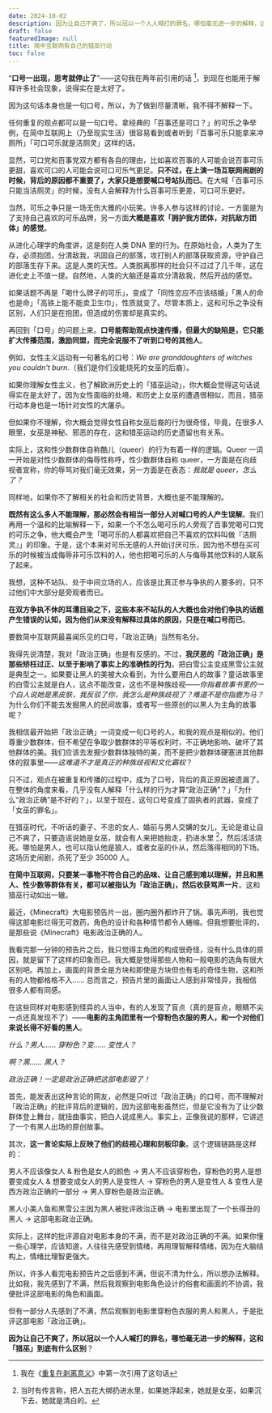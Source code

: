 ```yaml
---
date: 2024-10-02
description: 因为让自己不爽了，所以冠以一个人人喊打的罪名，哪怕毫无进一步的解释，这和「猎巫」到底有什么区别？
draft: false
featuredImage: null
title: 简中互联网有自己的猎巫行动
toc: false
---
```






“**口号一出现，思考就停止了**”——这句我在两年前引用的话 [^1]，到现在也能用于解释许多社会现象，说得实在是太好了。

因为这句话本身也是一句口号，所以，为了做到尽量清晰，我不得不解释一下。

任何重复的观点都可以是一句口号。拿经典的「百事还是可口？」的可乐之争举例，在简中互联网上（乃至现实生活）很容易看到或者听到「百事可乐只能拿来冲厕所」「可口可乐就是洁厕灵」这样的话。

显然，可口党和百事党双方都有各自的理由，比如喜欢百事的人可能会说百事可乐更甜，喜欢可口的人可能会说可口可乐气更足。**只不过，在上演一场互联网闹剧的时候，背后的原因都不重要了，大家只是想要喊口号站队而已**。在大喊「百事可乐只能当洁厕灵」的时候，没有人会解释为什么百事可乐更差，可口可乐更好。

当然，可乐之争只是一场无伤大雅的小玩笑。许多人参与这样的讨论，一方面是为了支持自己喜欢的可乐品牌，另一方面**大概是喜欢「拥护我方团体，对抗敌方团体」的感觉**。

从进化心理学的角度讲，这是刻在人类 DNA 里的行为。在原始社会，人类为了生存，必须抱团，分清敌我，巩固自己的部落，攻打别人的部落获取资源，守护自己的部落生存下来。这是人类的天性。人类脱离那样的社会只不过过了几千年，这在进化史上不值一提。自然地，人类的大脑还是喜欢分清敌我，然后开战的感觉。

如果话题不再是「喝什么牌子的可乐」，变成了「同性恋应不应该结婚」「黑人的命也是命」「高铁上能不能卖卫生巾」，性质就变了。尽管本质上，这和可乐之争没有区别，人们只是在抱团，但造成的伤害却是真实的。

再回到「口号」的问题上来。**口号能帮助观点快速传播，但最大的缺陷是，它只能扩大传播范围，激励同盟，而完全说服不了听到口号的其他人**。

例如，女性主义运动有一句著名的口号：*We are granddaughters of witches you couldn't burn*.（我们是你们没能烧死的女巫的后裔）。

如果你理解女性主义，也了解欧洲历史上的「猎巫运动」，你大概会觉得这句话说得实在是太好了，因为女性面临的处境，和历史上女巫的遭遇很相似，而且，猎巫行动本身也是一场针对女性的大屠杀。

但如果你不理解，你大概会觉得女性自称女巫后裔的行为很奇怪，毕竟，在很多人眼里，女巫是神秘、邪恶的存在，这和猎巫运动的历史遗留也有关系。

实际上，这和性少数群体自称酷儿（queer）的行为有着一样的逻辑。Queer 一词一开始是对性少数群体的侮辱性称呼，性少数群体自称 queer，一方面是在向歧视者宣称，你的辱骂对我们毫无效果，另一方面是在表态：*我就是 queer，怎么了？*

同样地，如果你不了解相关的社会和历史背景，大概也是不能理解的。

**既然有这么多人不能理解，那必然会有相当一部分人对喊口号的人产生误解**。我们再用一个温和的比喻解释一下，如果一个不怎么喝可乐的人旁观了百事党喝可口党的可乐之争，他大概会产生「喝可乐的人都喜欢把自己不喜欢的饮料叫做『洁厕灵』」的印象。于是，这个本来对可乐无感的人开始讨厌可乐，因为他不想在买可乐的时候被当成侮辱非可乐饮料的人，他也把喝可乐的人与侮辱其他饮料的人联系了起来。

我想，这种不站队、处于中间立场的人，应该是比真正参与争执的人要多的，只不过他们中大部分是旁观者而已。

**在双方争执不休的耳濡目染之下，这些本来不站队的人大概也会对他们争执的话题产生错误的认知，因为他们从来没有解释过具体的原因，只是在喊口号而已**。

要数简中互联网最喜闻乐见的口号，「政治正确」当然有名分。

我得先说清楚，我对「政治正确」也是有反感的。不过，**我厌恶的「政治正确」是那些矫枉过正、以至于影响了事实上的准确性的行为**。把白雪公主变成黑雪公主就是典型之一。如果要让黑人的美被大众看到，为什么要用白人的故事？童话故事里的白雪公主就是白人，这点不能改变，这也不是种族歧视——*你指着故事书里的一个白人说她是黑皮肤，我反驳了你，我怎么是种族歧视了？难道不是你指鹿为马？* 为什么你们不能去发掘黑人的民间故事，或者写一些原创的以黑人为主角的故事呢？

我相信最开始把「政治正确」一词变成一句口号的人，和我的观点是相似的。他们尊重少数群体，但不希望在争取少数群体的平等权利时，不正确地影响、破坏了其他群体的美。我们应该去发掘少数群体独特的美，而不是把少数群体硬塞进其他群体的叙事里——*这难道不才是真正的种族歧视和文化霸权*？

只不过，观点在被重复和传播的过程中，成为了口号，背后的真正原因被遗漏了。在整体的角度来看，几乎没有人解释「什么样的行为才算“政治正确”？」「为什么“政治正确”是不好的？」，以至于现在，这句口号变成了固执者的武器，变成了「女巫的罪名」。

在猎巫时代，不听话的妻子、不忠的女人、婚前与男人交媾的女儿，无论是谁让自己不爽了，只要造谣说她是女巫，就会有人来把她抬走，扔进水里 [^2]，然后活活烧死。哪怕是男人，也可以指认他是狼人，或者女巫的仆从，然后落得相同的下场。这场历史闹剧，杀死了至少 35000 人。

**在简中互联网，只要某一事物不符合自己的品味、让自己感到难以理解，并且和黑人、性少数等群体有关，都可以被指认为「政治正确」，然后收获骂声一片**。这和猎巫行动如出一辙。

最近，《Minecraft》大电影预告片一出，圈内圈外都炸开了锅。事先声明，我也觉得这部电影烂得无可救药，角色的设计和各种情节都令人蜷缩。但我想要批评的，是那些说《Minecraft》电影政治正确的人。

我看完那一分钟的预告片之后，我只觉得主角团的构成很奇怪，没有什么具体的原因，就是留下了这样的印象而已。我大概是觉得那些人物和一般电影的选角有很大区别吧。再加上，画面的背景全是方块和即使是方块但也有毛的奇怪生物，这和所有的人物都格格不入…… 总而言之，预告片里的画面让人感到非常怪异，我相信很多人都有同感。

在这些同样对电影感到怪异的人当中，有的人发现了盲点（真的是盲点，眼睛不尖一点还真发现不了）——**电影的主角团里有一个穿粉色衣服的男人，和一个对他们来说长得不好看的黑人**。

*什么？男人…… 穿粉色？变…… 变性人？*

*啊？黑…… 黑人？*

*政治正确！一定是政治正确把这部电影毁了！*

首先，能发表出这种言论的网友，必然是只听过「政治正确」的口号，而不理解对「政治正确」的批评背后的逻辑的，因为这部电影虽然烂，但是它没有为了让少数群体登上舞台，就扭曲事实，把白人说成黑人。事实上，正像我说的那样，它讲述了一个有黑人出场的原创故事。

其次，**这一言论实际上反映了他们的歧视心理和刻板印象**。这个逻辑链路是这样的：

男人不应该像女人 & 粉色是女人的颜色 -> 男人不应该穿粉色，穿粉色的男人是想要变成女人 & 想要变成女人的男人是变性人 -> 穿粉色的男人是变性人 & 变性人是西方政治正确的一部分 -> 男人穿粉色是政治正确。

 黑人小美人鱼和黑雪公主因为黑人被批评政治正确 -> 电影里出现了一个长得丑的黑人 -> 这部电影政治正确。

实际上，这样的批评源自对电影本身的不满，而不是对政治正确的不满。如果你懂一些心理学，应该知道，人往往先感受到情绪，再用理智解释情绪，因为在大脑结构上，情绪比理智更强大。

所以，许多人看完电影预告片之后感到不满，但说不清为什么，所以想办法解释。比如我，我先感到了不满，然后我观察到电影角色设计的俗套和画面的不协调，我便批评这部电影的角色和画面。

但有一部分人先感到了不满，然后观察到电影里穿粉色衣服的男人和黑人，于是批评这部电影「政治正确」。

**因为让自己不爽了，所以冠以一个人人喊打的罪名，哪怕毫无进一步的解释，这和「猎巫」到底有什么区别**？

[^1]: 我在《[重复在剥离意义](https://www.geedea.pro/posts/%E9%87%8D%E5%A4%8D%E5%9C%A8%E5%89%A5%E7%A6%BB%E6%84%8F%E4%B9%89/)》中第一次引用了这句话
[^2]: 当时有传言称，把人五花大绑扔进水里，如果她浮起来，她就是女巫，如果沉下去，她就是清白的。
